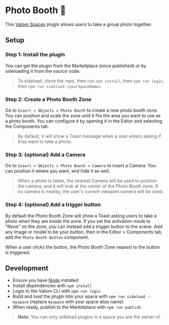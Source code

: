 # Photo Booth 🔌

This [Vatom Spaces](https://vatom.com) plugin allows users to take a group photo together.

## Setup

### Step 1: Install the plugin

You can get the plugin from the Marketplace (once published) or by sideloading it from the source code.

> To sideload, clone the repo, then run `npm install`, then `npm run login`, then `npm run sideload <yourSpaceName>`.

### Step 2: Create a Photo Booth Zone

Go to `Insert > Objects > Photo Booth` to create a new photo booth zone. You can position and scale the zone until it fits the area you want to use as a photo booth. You can configure it by opening it in the Editor and selecting the Components tab.

> By default, it will show a Toast message when a user enters asking if they want to take a photo.

### Step 3: (optional) Add a Camera

Go to `Insert > Objects > Photo Booth > Camera` to insert a Camera. You can position it where you want, and hide it as well.

> When a photo is taken, the nearest Camera will be used to position the camera, and it will look at the center of the Photo Booth zone. If no camera is nearby, the user's current viewport camera will be used.

### Step 4: (optional) Add a trigger button

By default the Photo Booth Zone will show a Toast asking users to take a photo when they are inside the zone. If you set the activation mode to "None" on the zone, you can instead add a trigger button to the scene. Add any image or model to be your button, then in the Editor > Components tab, add the `Photo Booth Button` component. 

When a user clicks the button, the Photo Booth Zone nearest to the button is triggered.

## Development

- Ensure you have [Node](https://nodejs.org) installed
- Install dependencies with `npm install`
- Login to the Vatom CLI with `npm run login`
- Build and load the plugin into your space with `npm run sideload -- myspace` (replace `myspace` with your space alias name)
- When ready, publish to the Marketplace with `npm run publish`

> **Note:** You can only sideload plugins in a space you are the owner of.
